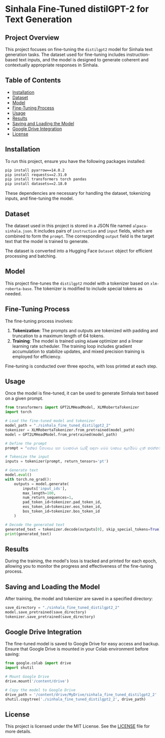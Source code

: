# Sinhala Fine-Tuned distilGPT-2 for Text Generation

## Project Overview

This project focuses on fine-tuning the `distilgpt2` model for Sinhala text generation tasks. The dataset used for fine-tuning includes instruction-based text inputs, and the model is designed to generate coherent and contextually appropriate responses in Sinhala.

## Table of Contents

- [Installation](#installation)
- [Dataset](#dataset)
- [Model](#model)
- [Fine-Tuning Process](#fine-tuning-process)
- [Usage](#usage)
- [Results](#results)
- [Saving and Loading the Model](#saving-and-loading-the-model)
- [Google Drive Integration](#google-drive-integration)
- [License](#license)

## Installation

To run this project, ensure you have the following packages installed:

```bash
pip install pyarrow==14.0.2
pip install requests==2.31.0
pip install transformers torch pandas
pip install datasets==2.18.0
```

These dependencies are necessary for handling the dataset, tokenizing inputs, and fine-tuning the model.

## Dataset

The dataset used in this project is stored in a JSON file named `alpaca-sinhala.json`. It includes pairs of `instruction` and `input` fields, which are combined to form the `prompt`. The corresponding `output` field is the target text that the model is trained to generate.

The dataset is converted into a Hugging Face `Dataset` object for efficient processing and batching.

## Model

This project fine-tunes the `distilgpt2` model with a tokenizer based on `xlm-roberta-base`. The tokenizer is modified to include special tokens as needed.

## Fine-Tuning Process

The fine-tuning process involves:

1. **Tokenization**: The prompts and outputs are tokenized with padding and truncation to a maximum length of 64 tokens.
2. **Training**: The model is trained using `AdamW` optimizer and a linear learning rate scheduler. The training loop includes gradient accumulation to stabilize updates, and mixed precision training is employed for efficiency.

Fine-tuning is conducted over three epochs, with loss printed at each step.

## Usage

Once the model is fine-tuned, it can be used to generate Sinhala text based on a given prompt.

```python
from transformers import GPT2LMHeadModel, XLMRobertaTokenizer
import torch

# Load the fine-tuned model and tokenizer
model_path = "./sinhala_fine_tuned_distilgpt2_2"
tokenizer = XLMRobertaTokenizer.from_pretrained(model_path)
model = GPT2LMHeadModel.from_pretrained(model_path)

# Define the prompt
prompt = "අක්ෂර වින්‍යාසය සහ ව්‍යාකරණ වැරදි සඳහා මෙම වාක්‍යය ඇගයීමට ලක් කරන්න: ඔහු තම ආහාර වේල සකසා ආපනශාලාවෙන් පිටව ගියේය"

# Tokenize the input
inputs = tokenizer(prompt, return_tensors='pt')

# Generate text
model.eval()
with torch.no_grad():
    outputs = model.generate(
        inputs['input_ids'],
        max_length=100,
        num_return_sequences=1,
        pad_token_id=tokenizer.pad_token_id,
        eos_token_id=tokenizer.eos_token_id,
        bos_token_id=tokenizer.bos_token_id
    )

# Decode the generated text
generated_text = tokenizer.decode(outputs[0], skip_special_tokens=True)
print(generated_text)
```

## Results

During the training, the model's loss is tracked and printed for each epoch, allowing you to monitor the progress and effectiveness of the fine-tuning process.

## Saving and Loading the Model

After training, the model and tokenizer are saved in a specified directory:

```python
save_directory = "./sinhala_fine_tuned_distilgpt2_2"
model.save_pretrained(save_directory)
tokenizer.save_pretrained(save_directory)
```

## Google Drive Integration

The fine-tuned model is saved to Google Drive for easy access and backup. Ensure that Google Drive is mounted in your Colab environment before saving:

```python
from google.colab import drive
import shutil

# Mount Google Drive
drive.mount('/content/drive')

# Copy the model to Google Drive
drive_path = '/content/drive/MyDrive/sinhala_fine_tuned_distilgpt2_2'
shutil.copytree('./sinhala_fine_tuned_distilgpt2_2', drive_path)
```

## License

This project is licensed under the MIT License. See the [LICENSE](LICENSE) file for more details.
